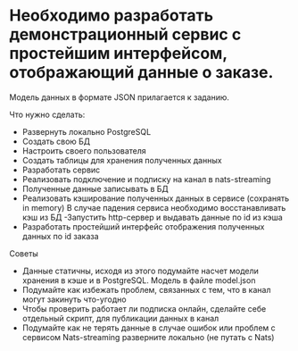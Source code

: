 # Необходимо разработать демонстрационный сервис с простейшим интерфейсом, отображающий данные о заказе.
Модель данных в формате JSON прилагается к заданию.

Что нужно сделать:

- Развернуть локально PostgreSQL
- Создать свою БД
- Настроить своего пользователя
- Создать таблицы для хранения полученных данных
- Разработать сервис
- Реализовать подключение и подписку на канал в nats-streaming
- Полученные данные записывать в БД
- Реализовать кэширование полученных данных в сервисе (сохранять in memory)
В случае падения сервиса необходимо восстанавливать кэш из БД
-Запустить http-сервер и выдавать данные по id из кэша
- Разработать простейший интерфейс отображения полученных данных по id заказа


Советы				

- Данные статичны, исходя из этого подумайте насчет модели хранения в кэше и в PostgreSQL. Модель в файле model.json
- Подумайте как избежать проблем, связанных с тем, что в канал могут закинуть что-угодно
- Чтобы проверить работает ли подписка онлайн, сделайте себе отдельный скрипт, для публикации данных в канал
 - Подумайте как не терять данные в случае ошибок или проблем с сервисом
Nats-streaming разверните локально (не путать с Nats)
						
